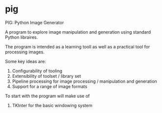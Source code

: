 # pig
PIG: Python Image Generator

A program to explore image manipulation and generation using standard Python libraires.

The program is intended as a learning tooll as well as a practical tool for processing images.

Some key ideas are:
1. Configurability of tooling
2. Extensibility of toolset / library set
3. Pipeline processing for image processing / manipulation and generation
4. Support for a range of image formats

To start with the program will make use of 
1. TKInter for the basic windowing system
